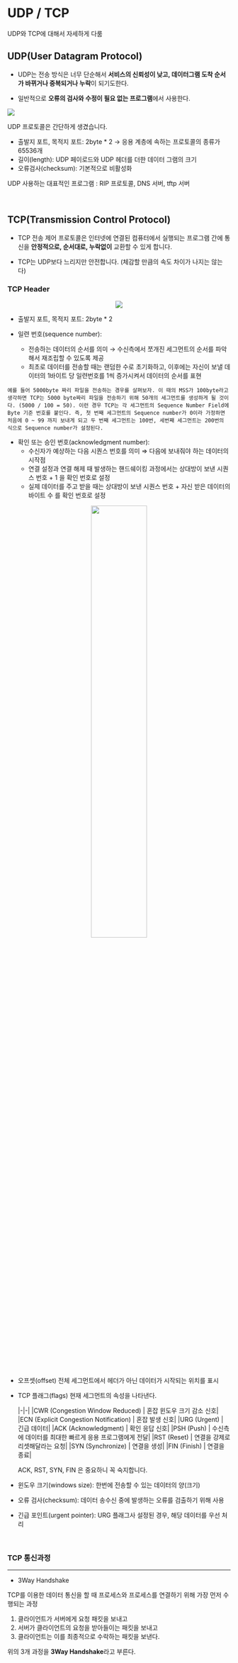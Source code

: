 
# UDP / TCP  

UDP와 TCP에 대해서 자세하게 다룸

## UDP(User Datagram Protocol)

- UDP는 전송 방식은 너무 단순해서 **서비스의 신뢰성이 낮고, 데이터그램 도착 순서가 바뀌거나 중복되거나 누락**이 되기도한다.

- 일반적으로 **오류의 검사와 수정이 필요 없는 프로그램**에서 사용한다.

<img src = "https://user-images.githubusercontent.com/76420201/105715658-37595580-5f61-11eb-8295-9612a4a8911e.png">

UDP 프로토콜은 간단하게 생겼습니다.

- 출발지 포트, 목적지 포트: 2byte * 2 → 응용 계층에 속하는 프로토콜의 종류가 65536개
- 길이(length): UDP 페이로드와 UDP 헤더를 더한 데이터 그램의 크기
- 오류검사(checksum): 기본적으로 비활성화 

UDP 사용하는 대표적인 프로그램 : RIP 프로토콜, DNS 서버, tftp 서버

<br>

## TCP(Transmission Control Protocol)

- TCP 전송 제어 프로토콜은 인터넷에 연결된 컴퓨터에서 실행되는 프로그램 간에 통신을 **안정적으로, 순서대로, 누락없이** 교환할 수 있게 합니다.

- TCP는 UDP보다 느리지만 안전합니다. (체감할 만큼의 속도 차이가 나지는 않는다)

### TCP Header

<center><img src = "https://user-images.githubusercontent.com/76420201/105715665-39231900-5f61-11eb-94d4-c5ec9e540e0f.jpg"></center>

- 출발지 포트, 목적지 포트: 2byte * 2

- 일련 번호(sequence number): 
    - 전송하는 데이터의 순서를 의미 → 수신측에서 쪼개진 세그먼트의 순서를 파악해서 재조립할 수 있도록 제공 
    - 최초로 데이터를 전송할 때는 랜덤한 수로 초기화하고, 이후에는 자신이 보낼 데이터의 1바이트 당 일련번호를 1씩 증가시켜서 데이터의 순서를 표현

```tip
예를 들어 5000byte 짜리 파일을 전송하는 경우를 살펴보자. 이 때의 MSS가 100byte라고 생각하면 TCP는 5000 byte짜리 파일을 전송하기 위해 50개의 세그먼트를 생성하게 될 것이다. (5000 / 100 = 50). 이런 경우 TCP는 각 세그먼트의 Sequence Number Field에 Byte 기준 번호를 붙인다. 즉, 첫 번째 세그먼트의 Sequence number가 0이라 가정하면 처음에 0 ~ 99 까지 보내게 되고 두 번째 세그먼트는 100번, 세번째 세그먼트는 200번의 식으로 Sequence number가 설정된다. 
```

- 확인 또는 승인 번호(acknowledgment number):
    - 수신자가 예상하는 다음 시퀀스 번호를 의미 ⇒ 다음에 보내줘야 하는 데이터의 시작점
    - 연결 설정과 연결 해제 때 발생하는 핸드쉐이킹 과정에서는 상대방이 보낸 시퀀스 번호 + 1 을 확인 번호로 설정
    - 실제 데이터를 주고 받을 때는 상대방이 보낸 시퀀스 번호 + 자신 받은 데이터의 바이트 수 를 확인 번호로 설정


<center><img src = "https://user-images.githubusercontent.com/76420201/105720962-64a90200-5f67-11eb-8e12-17b9325ce41e.gif" width = "50%"></center>

- 오프셋(offset)
    전체 세그먼트에서 헤더가 아닌 데이터가 시작되는 위치를 표시

- TCP 플래그(flags)
    현재 세그먼트의 속성을 나타낸다.
    
    |-|-|
    |CWR (Congestion Window Reduced)	|	혼잡 윈도우 크기 감소 신호|
    |ECN (Explicit Congestion Notification) |	혼잡 발생 신호|
    |URG (Urgent)			|		긴급 데이터|
    |ACK (Acknowledgment)	|			확인 응답 신호|
    |PSH (Push)				|	수신측에 데이터를 최대한 빠르게 응용 프로그램에게 전달|
    |RST (Reset)			|		연결을 강제로 리셋해달라는 요청|
    |SYN (Synchronize)		|		연결을 생성|
    |FIN (Finish)			|		연결을 종료|

    ACK, RST, SYN, FIN 은 중요하니 꼭 숙지합니다.

- 윈도우 크기(windows size): 한번에 전송할 수 있는 데이터의 양(크기)
- 오류 검사(checksum): 데이터 송수신 중에 발생하는 오류를 검출하기 위해 사용
- 긴급 포인트(urgent pointer): URG 플래그사 설정된 경우, 해당 데이터를 우선 처리

<br>

### TCP 통신과정 

---

- 3Way Handshake

TCP를 이용한 데이터 통신을 할 때 프로세스와 프로세스를 연결하기 위해 가장 먼저 수행되는 과정

1. 클라이언트가 서버에게 요청 패킷을 보내고
2. 서버가 클라이언트의 요청을 받아들이는 패킷을 보내고
3. 클라이언트는 이를 최종적으로 수락하는 패킷을 보낸다.

위의 3개 과정을 **3Way Handshake**라고 부른다.

